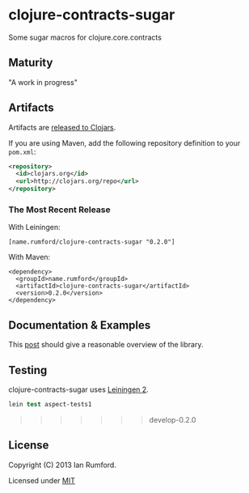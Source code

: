 # clojure-contracts-sugar

Some sugar macros for clojure.core.contracts

## Maturity

"A work in progress"

## Artifacts

Artifacts are
[released to Clojars](https://clojars.org/name.rumford/clojure-contracts-sugar).

If you are using Maven, add the following repository
definition to your `pom.xml`:

``` xml
<repository>
  <id>clojars.org</id>
  <url>http://clojars.org/repo</url>
</repository>
```

### The Most Recent Release

With Leiningen:

    [name.rumford/clojure-contracts-sugar "0.2.0"]

With Maven:

    <dependency>
      <groupId>name.rumford</groupId>
      <artifactId>clojure-contracts-sugar</artifactId>
      <version>0.2.0</version>
    </dependency>


## Documentation & Examples

This [post](http://ianrumford.github.io/blog/2014/02/19/a-little-sugar-with-your-clojure-aspect-contracts/) should give a reasonable overview of the library.

## Testing

clojure-contracts-sugar uses [Leiningen 2](http://leiningen.org).

``` clojure
lein test aspect-tests1
```
>>>>>>> develop-0.2.0

## License

Copyright (C) 2013 Ian Rumford.

Licensed under [MIT](http://opensource.org/licenses/MIT)

